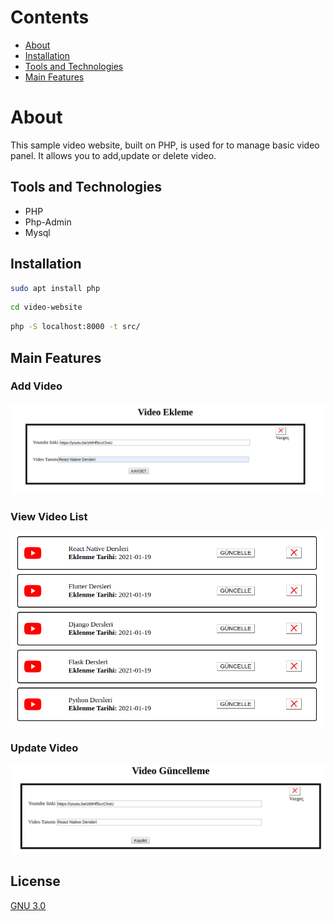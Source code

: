 # Contents
* [About](#about)
* [Installation](#installation)
* [Tools and Technologies](#tools-and-technologies)
* [Main Features](#main-features)


# About

This sample video website, built on PHP, is used for to manage basic video panel. It allows you to add,update or delete video.

## Tools and Technologies

* PHP
* Php-Admin
* Mysql

## Installation

```bash
sudo apt install php
```

```bash
cd video-website
```

```bash
php -S localhost:8000 -t src/
```

## Main Features


### Add Video

![Add Video](./assets/gitImages/addvideo.png)

### View Video List

![View Videos](./assets/gitImages/viewvideos.png)

### Update Video

![Update Video](./assets/gitImages/updatevideo.png)

## License
[GNU 3.0](https://github.com/omeraydemirr/video-website/blob/ad980fda544e1d0f55cfaf6c08d924cb1bf6ad97/LICENSE)
